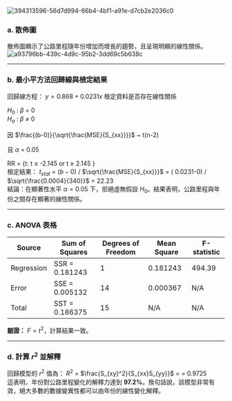 ![394313596-56d7d994-66b4-4bf1-a91e-d7cb2e2036c0](https://github.com/user-attachments/assets/cb5182ac-f91c-4fbb-8ea4-b6528fa1809b)

### a. 散佈圖
散佈圖顯示了公路里程隨年份增加而增長的趨勢，且呈現明顯的線性關係。
![a93796bb-439c-4d9c-95b2-3dd69c5b638c](https://github.com/user-attachments/assets/434518b4-57fb-43f0-b2da-8e7e4626d3d2)

---
### b. 最小平方法回歸線與檢定結果
回歸線方程：
$y = 0.868 + 0.0231x$
檢定資料是否存在線性關係

$H_0$ : $\beta$ = 0\
$H_a$ : $\beta$ $\ne$ 0

因 $\frac{(b-0)}{\sqrt{\frac{MSE}{S_{xx}}}}$  ~ t(n-2)

且 $\alpha$ = 0.05

RR = {t: t $\le$ -2.145 or t $\ge$ 2.145  }\
檢定結果：
$t_{stat}$ = $(b-0)$ / $\sqrt{\frac{MSE}{S_{xx}}}$ = ( 0.0231-0) / $\sqrt{\frac{0.0004}{340}}$ = 22.23 \
結論：在顯著性水平 $\alpha = 0.05$ 下，拒絕虛無假設 $H_0$。結果表明，公路里程與年份之間存在顯著的線性關係。

---

### c. ANOVA 表格

| Source      | Sum of Squares | Degrees of Freedom | Mean Square      | F-statistic |
|-------------|----------------|--------------------|------------------|-------------|
| Regression  |  SSR = 0.181243  |  1               | 0.181243       |  494.39 |
| Error       |  SSE = 0.005132  | 14             |  0.000367       | N/A         |
| Total       |  SST = 0.186375  |  15             | N/A              | N/A         |

**驗證：**
$F = t^2$，計算結果一致。

---

### d. 計算 $r^2$ 並解釋
回歸模型的 $r^2$ 值為：
$R^2$ = $\frac{S_{xy}^2}{S_{xx}S_{yy}}$ =  = 0.9725\
這表明，年份對公路里程變化的解釋力達到 **97.2%**。換句話說，該模型非常有效，絕大多數的數據變異性都可以由年份的線性變化解釋。
